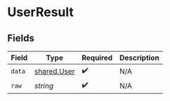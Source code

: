 # UserResult


## Fields

| Field                                      | Type                                       | Required                                   | Description                                |
| ------------------------------------------ | ------------------------------------------ | ------------------------------------------ | ------------------------------------------ |
| `data`                                     | [shared.User](../../models/shared/user.md) | :heavy_check_mark:                         | N/A                                        |
| `raw`                                      | *string*                                   | :heavy_check_mark:                         | N/A                                        |